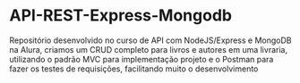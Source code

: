 # API-REST-Express-Mongodb
Repositório desenvolvido no curso de API com NodeJS/Express e MongoDB na Alura, criamos um CRUD completo para livros e autores em uma livraria, utilizando o padrão MVC para implementação projeto e o Postman para fazer os testes de requisições, facilitando muito o desenvolvimento
